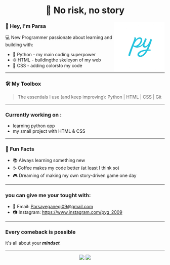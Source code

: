 <!-- Profile README -->

<h1 align="center">💬 No risk, no story</h1>
<img src="https://github.com/parsayg/parsayg/blob/main/file_00000000cbec61fd87fac4146d3e0a8b.png?raw=true" alt="py" width="160" align="right"/>

### 👋 Hey, I'm Parsa
💻 New Programmer passionate about learning and building with:

- 🐍 Python - my main coding superpower
- 🌐 HTML - buildingthe skeleyon of my web
- 🎨 CSS - adding colorsto my code

---

### 🛠 My Toolbox
> The essentials I use (and keep improving):
> Python | HTML | CSS | Git

---

### Currently working on :
- learning python opp
- my small project with HTML & CSS

---

### 🎯 Fun Facts
- 📚 Always learning something new  
- ☕ Coffee makes my code better (at least I think so)  
- 🎮 Dreaming of making my own story-driven game one day  

---
### you can give me your tought with:
- :e-mail: Email: Parsayeganegi09@gmail.com
- :camera: Instagram: https://www.instagram.com/pyg_2009

---

### Every comeback is possible 
it's all about your<b> *mindset*</b>

---

<p align="center">
  <img src="https://img.shields.io/badge/Theme-Dark%20Mode-000000?style=for-the-badge&logo=github&logoColor=white"/>
  <img src="https://img.shields.io/badge/Made%20with-Markdown-000000?style=for-the-badge&logo=markdown"/>
</p>

